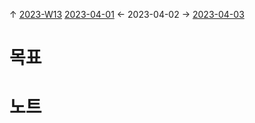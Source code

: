 
↑ [2023-W13](2023-W13.md)
[2023-04-01](2023-04-01.md) ← 2023-04-02 → [2023-04-03](2023-04-03.md)


# 목표



# 노트




